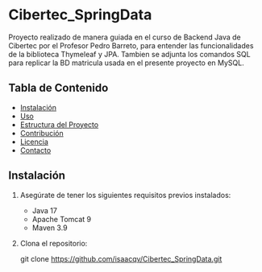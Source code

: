# Cibertec_SpringData

Proyecto realizado de manera guiada en el curso de Backend Java de Cibertec por el Profesor Pedro Barreto, 
para entender las funcionalidades de la biblioteca Thymeleaf y JPA. Tambien se adjunta los comandos SQL para
replicar la BD matricula usada en el presente proyecto en MySQL.

## Tabla de Contenido

- [Instalación](#instalación)
- [Uso](#uso)
- [Estructura del Proyecto](#estructura-del-proyecto)
- [Contribución](#contribución)
- [Licencia](#licencia)
- [Contacto](#contacto)

## Instalación

1. Asegúrate de tener los siguientes requisitos previos instalados:
   - Java 17
   - Apache Tomcat 9
   - Maven 3.9

2. Clona el repositorio:

   git clone https://github.com/isaacqv/Cibertec_SpringData.git
